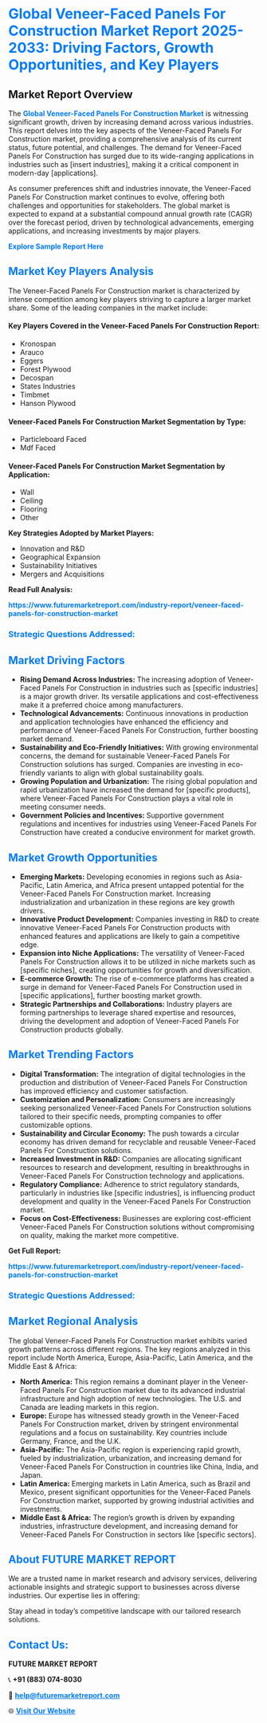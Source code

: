 <h1 style="color: #007BFF;">Global Veneer-Faced Panels For Construction Market Report 2025-2033: Driving Factors, Growth Opportunities, and Key Players</h1>

<section id="overview">
<h2>Market Report Overview</h2>
<p>The <a href="https://www.futuremarketreport.com/industry-report/veneer-faced-panels-for-construction-market" style="color: #007BFF; text-decoration: none;"><strong>Global Veneer-Faced Panels For Construction Market</strong></a> is witnessing significant growth, driven by increasing demand across various industries. This report delves into the key aspects of the Veneer-Faced Panels For Construction market, providing a comprehensive analysis of its current status, future potential, and challenges. The demand for Veneer-Faced Panels For Construction has surged due to its wide-ranging applications in industries such as [insert industries], making it a critical component in modern-day [applications].</p>
<p>As consumer preferences shift and industries innovate, the Veneer-Faced Panels For Construction market continues to evolve, offering both challenges and opportunities for stakeholders. The global market is expected to expand at a substantial compound annual growth rate (CAGR) over the forecast period, driven by technological advancements, emerging applications, and increasing investments by major players.</p>
</section>

<section id="overview">
<p><a href="https://www.futuremarketreport.com/request-sample/reportId=29489" style="color: #007BFF; text-decoration: none;"><strong>Explore Sample Report Here</strong></a></p>
</section>

<section id="key-players">
<h2 style="color: #007BFF;">Market Key Players Analysis</h2>
<p>The Veneer-Faced Panels For Construction market is characterized by intense competition among key players striving to capture a larger market share. Some of the leading companies in the market include:</p>
<h4>Key Players Covered in the Veneer-Faced Panels For Construction Report:</h4>
<ul><li>Kronospan</li><li>Arauco</li><li>Eggers</li><li>Forest Plywood</li><li>Decospan</li><li>States Industries</li><li>Timbmet</li><li>Hanson Plywood</li></ul>
<h4>Veneer-Faced Panels For Construction Market Segmentation by Type:</h4>
<ul><li>Particleboard Faced</li><li>Mdf Faced</li></ul>

<h4>Veneer-Faced Panels For Construction Market Segmentation by Application:</h4>
<ul><li>Wall</li><li>Ceiling</li><li>Flooring</li><li>Other</li></ul>
<p><strong>Key Strategies Adopted by Market Players:</strong></p>
<ul>
<li>Innovation and R&D</li>
<li>Geographical Expansion</li>
<li>Sustainability Initiatives</li>
<li>Mergers and Acquisitions</li>
</ul>
</section>

<section>
<p><strong>Read Full Analysis: </strong></p><a href="https://www.futuremarketreport.com/industry-report/veneer-faced-panels-for-construction-market" style="color: #007BFF; text-decoration: none;"><strong>https://www.futuremarketreport.com/industry-report/veneer-faced-panels-for-construction-market</strong></a>
<h3 style="color: #007BFF;">Strategic Questions Addressed:</h3>
</section>

<section id="driving-factors">
<h2 style="color: #007BFF;">Market Driving Factors</h2>
<ul>
<li><strong>Rising Demand Across Industries:</strong> The increasing adoption of Veneer-Faced Panels For Construction in industries such as [specific industries] is a major growth driver. Its versatile applications and cost-effectiveness make it a preferred choice among manufacturers.</li>
<li><strong>Technological Advancements:</strong> Continuous innovations in production and application technologies have enhanced the efficiency and performance of Veneer-Faced Panels For Construction, further boosting market demand.</li>
<li><strong>Sustainability and Eco-Friendly Initiatives:</strong> With growing environmental concerns, the demand for sustainable Veneer-Faced Panels For Construction solutions has surged. Companies are investing in eco-friendly variants to align with global sustainability goals.</li>
<li><strong>Growing Population and Urbanization:</strong> The rising global population and rapid urbanization have increased the demand for [specific products], where Veneer-Faced Panels For Construction plays a vital role in meeting consumer needs.</li>
<li><strong>Government Policies and Incentives:</strong> Supportive government regulations and incentives for industries using Veneer-Faced Panels For Construction have created a conducive environment for market growth.</li>
</ul>
</section>

<section id="growth-opportunities">
<h2 style="color: #007BFF;">Market Growth Opportunities</h2>
<ul>
<li><strong>Emerging Markets:</strong> Developing economies in regions such as Asia-Pacific, Latin America, and Africa present untapped potential for the Veneer-Faced Panels For Construction market. Increasing industrialization and urbanization in these regions are key growth drivers.</li>
<li><strong>Innovative Product Development:</strong> Companies investing in R&D to create innovative Veneer-Faced Panels For Construction products with enhanced features and applications are likely to gain a competitive edge.</li>
<li><strong>Expansion into Niche Applications:</strong> The versatility of Veneer-Faced Panels For Construction allows it to be utilized in niche markets such as [specific niches], creating opportunities for growth and diversification.</li>
<li><strong>E-commerce Growth:</strong> The rise of e-commerce platforms has created a surge in demand for Veneer-Faced Panels For Construction used in [specific applications], further boosting market growth.</li>
<li><strong>Strategic Partnerships and Collaborations:</strong> Industry players are forming partnerships to leverage shared expertise and resources, driving the development and adoption of Veneer-Faced Panels For Construction products globally.</li>
</ul>
</section>

<section id="trending-factors">
<h2 style="color: #007BFF;">Market Trending Factors</h2>
<ul>
<li><strong>Digital Transformation:</strong> The integration of digital technologies in the production and distribution of Veneer-Faced Panels For Construction has improved efficiency and customer satisfaction.</li>
<li><strong>Customization and Personalization:</strong> Consumers are increasingly seeking personalized Veneer-Faced Panels For Construction solutions tailored to their specific needs, prompting companies to offer customizable options.</li>
<li><strong>Sustainability and Circular Economy:</strong> The push towards a circular economy has driven demand for recyclable and reusable Veneer-Faced Panels For Construction solutions.</li>
<li><strong>Increased Investment in R&D:</strong> Companies are allocating significant resources to research and development, resulting in breakthroughs in Veneer-Faced Panels For Construction technology and applications.</li>
<li><strong>Regulatory Compliance:</strong> Adherence to strict regulatory standards, particularly in industries like [specific industries], is influencing product development and quality in the Veneer-Faced Panels For Construction market.</li>
<li><strong>Focus on Cost-Effectiveness:</strong> Businesses are exploring cost-efficient Veneer-Faced Panels For Construction solutions without compromising on quality, making the market more competitive.</li>
</ul>
</section>

<section>
<p><strong>Get Full Report: </strong></p><a href="https://www.futuremarketreport.com/industry-report/veneer-faced-panels-for-construction-market" style="color: #007BFF; text-decoration: none;"><strong>https://www.futuremarketreport.com/industry-report/veneer-faced-panels-for-construction-market</strong></a>
<h3 style="color: #007BFF;">Strategic Questions Addressed:</h3>
</section>


<section id="regional-analysis">
<h2 style="color: #007BFF;">Market Regional Analysis</h2>
<p>The global Veneer-Faced Panels For Construction market exhibits varied growth patterns across different regions. The key regions analyzed in this report include North America, Europe, Asia-Pacific, Latin America, and the Middle East & Africa:</p>
<ul>
<li><strong>North America:</strong> This region remains a dominant player in the Veneer-Faced Panels For Construction market due to its advanced industrial infrastructure and high adoption of new technologies. The U.S. and Canada are leading markets in this region.</li>
<li><strong>Europe:</strong> Europe has witnessed steady growth in the Veneer-Faced Panels For Construction market, driven by stringent environmental regulations and a focus on sustainability. Key countries include Germany, France, and the U.K.</li>
<li><strong>Asia-Pacific:</strong> The Asia-Pacific region is experiencing rapid growth, fueled by industrialization, urbanization, and increasing demand for Veneer-Faced Panels For Construction in countries like China, India, and Japan.</li>
<li><strong>Latin America:</strong> Emerging markets in Latin America, such as Brazil and Mexico, present significant opportunities for the Veneer-Faced Panels For Construction market, supported by growing industrial activities and investments.</li>
<li><strong>Middle East & Africa:</strong> The region’s growth is driven by expanding industries, infrastructure development, and increasing demand for Veneer-Faced Panels For Construction in sectors like [specific sectors].</li>
</ul>
</section>

<footer>
<h2 style="color: #007BFF;">About FUTURE MARKET REPORT</h2>
<p>We are a trusted name in market research and advisory services, delivering actionable insights and strategic support to businesses across diverse industries. Our expertise lies in offering:</p>

<p>Stay ahead in today’s competitive landscape with our tailored research solutions.</p>

<h2 style="color: #007BFF;">Contact Us:</h2>
<p><strong>FUTURE MARKET REPORT</strong></p>
<p>📞 <strong>+91 (883) 074-8030</strong></p>
<p>📧 <strong><a href="mailto:help@futuremarketreport.com" style="color: #007BFF;">help@futuremarketreport.com</a></strong></p>
<p>🌐 <strong><a href="https://www.futuremarketreport.com/" style="color: #007BFF;">Visit Our Website</a></strong></p>
</footer>